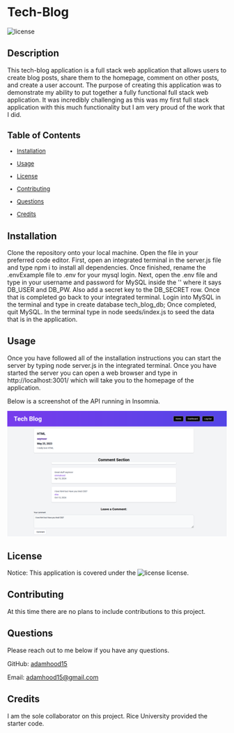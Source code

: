 # Tech-Blog
  ![license](https://img.shields.io/static/v1?label=License&message=MIT&color=$blue)
  ## Description
  This tech-blog application is a full stack web application that allows users to create blog posts, share them to the homepage, comment on other posts, and create a user account. The purpose of creating this application was to demonstrate my ability to put together a fully functional full stack web application. It was incredibly challenging as this was my first full stack application with this much functionality but I am very proud of the work that I did. 

  <font size='2'>

  ## Table of Contents
  * [Installation](#installation)

  * [Usage](#usage)

  * [License](#license)

  * [Contributing](#contributing)

  * [Questions](#questions)

  * [Credits](#credits)

  </font>

  ## Installation
  Clone the repository onto your local machine. Open the file in your preferred code editor. First, open an integrated terminal in the server.js file and type npm i to install all dependencies. Once finished, rename the .envExample file to .env for your mysql login. Next, open the .env file and type in your username and password for MySQL inside the '' where it says DB_USER and DB_PW. Also add a secret key to the DB_SECRET row. Once that is completed go back to your integrated terminal. Login into MySQL in the terminal and type in create database tech_blog_db; Once completed, quit MySQL. In the terminal type in node seeds/index.js to seed the data that is in the application. 
    
  ## Usage
  Once you have followed all of the installation instructions you can start the server by typing node server.js in the integrated terminal. Once you have started the server you can open a web browser and type in http://localhost:3001/ which will take you to the homepage of the application.

  Below is a screenshot of the API running in Insomnia.

  ![screenshot of application](./assets/new.png)
  
  
  ## License
  Notice: This application is covered under the ![license](https://img.shields.io/static/v1?label=License&message=MIT&color=$blue) license.

  ## Contributing
  At this time there are no plans to include contributions to this project. 
  
  ## Questions
  Please reach out to me below if you have any questions.

  
  GitHub: [adamhood15](https://github.com/adamhood15)

  Email: adamhood15@gmail.com
  
  ## Credits
  I am the sole collaborator on this project. Rice University provided the starter code. 

